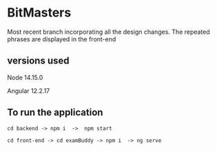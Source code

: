 # BitMasters

Most recent branch incorporating all the design changes. The repeated phrases are displayed in the front-end

## versions used

Node 14.15.0

Angular  12.2.17


## To run the application 
`cd backend -> npm i 
          ->  npm start`


`cd front-end -> cd examBuddy -> npm i  ->
                              ng serve`
